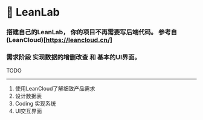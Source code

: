 # :dragon_face: LeanLab

### 搭建自己的LeanLab， 你的项目不再需要写后端代码。 参考自(LeanCloud)[https://leancloud.cn/]

### 需求阶段 实现数据的增删改查 和 基本的UI界面。

TODO
***

1. 使用LeanCloud了解细致产品需求
2. 设计数据表
3. Coding 实现系统
4. UI交互界面
